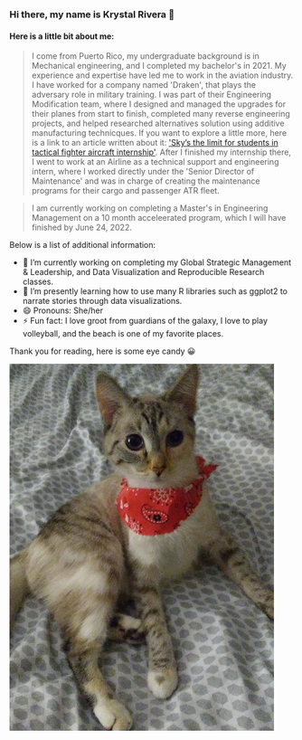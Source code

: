 ### Hi there, my name is Krystal Rivera 👋
#### Here is a little bit about me:

> I come from Puerto Rico, my undergraduate background is in Mechanical engineering, and I completed my bachelor's in 2021. My experience and expertise have led me to work in the aviation industry. I have worked for a company named 'Draken', that plays the adversary role in military training. I was part of their Engineering Modification team, where I designed and managed the upgrades for their planes from start to finish, completed many reverse engineering projects, and helped researched alternatives solution using additive manufacturing technicques. If you want to explore a little more, here is a link to an article written about it: ['Sky’s the limit for students in tactical fighter aircraft internship'](https://floridapoly.edu/news/articles/2020/09/091020-drakeninternship.php). After I finished my internship there, I went to work at an Airline as a technical support and engineering intern, where I worked directly under the 'Senior Director of Maintenance' and was in charge of creating the maintenance programs for their cargo and passenger ATR fleet.

>  I am currently working on completing a Master's in Engineering Management on a 10 month acceleerated program, which I will have finished by June 24, 2022.

Below is a list of additional information:

- 🔭 I’m currently working on completing my Global Strategic Management & Leadership, and Data Visualization and Reproducible Research classes.
- 🌱 I’m presently learning how to use many R libraries such as ggplot2 to narrate stories through data visualizations.
- 😄 Pronouns: She/her
- ⚡ Fun fact: I love groot from guardians of the galaxy, I love to play volleyball, and the beach is one of my favorite places.

Thank you for reading, here is some eye candy :grinning: 

![Meet Motatas](https://raw.githubusercontent.com/Krivera7522/Motatas/main/smaller.png?token=GHSAT0AAAAAABVXJEEVLW36Z25AK5DWZWZCYVMZQUQ)
